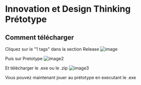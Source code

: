 # Innovation et Design Thinking Prétotype

## Comment télécharger
Cliquez sur le "1 tags" dans la section Release
![image](https://github.com/Kiryonn/IDT-Pretotype/assets/60699390/0b524e9a-5790-421d-909c-941b7a106580)

Puis sur Pretotype
![image2](https://github.com/Kiryonn/IDT-Pretotype/assets/60699390/9b4d773a-a98b-42b5-9a0e-8e82ea0355cc)

Et télécharger le .exe ou le .zip
![image3](https://github.com/Kiryonn/IDT-Pretotype/assets/60699390/e316e900-cfd6-4929-9bed-6d588dabbf75)

Vous pouvez maintenant jouer au prétotype en executant le .exe
